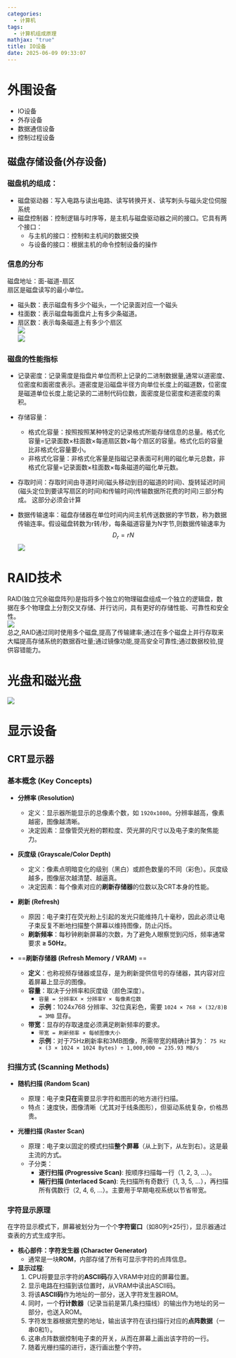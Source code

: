 ```yaml
---
categories:
  - 计算机
tags:
  - 计算机组成原理
mathjax: "true"
title: IO设备
date: 2025-06-09 09:33:07
---
```

# 外围设备  
- IO设备  
- 外存设备  
- 数据通信设备  
- 控制过程设备  

## 磁盘存储设备(外存设备)  

### 磁盘机的组成：  
- 磁盘驱动器：写入电路与读出电路、读写转换开关、读写刺头与磁头定位伺服系统  
- 磁盘控制器：控制逻辑与时序等，是主机与磁盘驱动器之间的接口。它具有两个接口：  
	- 与主机的接口：控制和主机间的数据交换  
	- 与设备的接口：根据主机的命令控制设备的操作  

### 信息的分布  
磁盘地址：面-磁道-扇区  
扇区是磁盘读写的最小单位。  
- 磁头数：表示磁盘有多少个磁头，一个记录面对应一个磁头  
- 柱面数：表示磁盘每面盘片上有多少条磁道。  
- 扇区数：表示每条磁道上有多少个扇区  
![](/IMG/Pasted%20image%2020250609104130.png)  
![](/IMG/Pasted%20image%2020250609104153.png)  


### 磁盘的性能指标  
- 记录密度：记录需度是指盘片单位而积上记录的二进制数据量,通常以道密度、位密度和面密度表示。道密度是沿磁盘半径方向单位长度上的磁道数，位密度是磁道单位长度上能记录的二进制代码位数，面密度是位密度和道密度的乘积。  
- 存储容量：  
	- 格式化容量：按照按照某种特定的记录格式所能存储信息的总量。格式化容量=记录面数×柱面数×每道扇区数×每个扇区的容量。格式化后的容量比非格式化容量要小。  
	- 非格式化容量：非格式化客量是指磁记录表面可利用的磁化单元总数，非格式化容量=记录面数×柱面数×每条磁道的磁化单元数。  
- 存取时间：存取时间由寻道时间(磁头移动到目的磁道的时间)、旋转延迟时间(磁头定位到要读写扇区的时间)和传输时间(传输数据所花费的时间)三部分构成。  这部分必须会计算  
  
- 数据传输速率：磁盘存储器在单位时间内间主机传送数据的字节数，称为数据传输连率。假设磁盘转数为r转/秒，每条磁道容量为N字节,则数据传输速率为$$D_r = rN$$  ![](/IMG/Pasted%20image%2020250614124253.png)  

# RAID技术  
RAlD(独立冗余磁盘阵列)是指将多个独立的物理磁盘组成一个独立的逻辑盘，数据在多个物理盘上分割交叉存储、并行访问，具有更好的存储性能、可靠性和安全性。  
![](/IMG/Pasted%20image%2020250609104318.png)  
总之,RAID通过同时使用多个磁盘,提高了传输建率;通过在多个磁盘上并行存取来大幅提高存储系统的数据吞吐量;通过镜像功能,提高安全可靠性;通过数据校验,提供容错能力。  

# 光盘和磁光盘  
![](/IMG/Pasted%20image%2020250609104457.png)  


# 显示设备  

## CRT显示器  

### 基本概念 (Key Concepts)  

- **分辨率 (Resolution)**  
    
    - 定义：显示器所能显示的总像素个数，如 `1920x1080`。分辨率越高，像素越密，图像越清晰。  
    - 决定因素：显像管荧光粉的颗粒度、荧光屏的尺寸以及电子束的聚焦能力。  
- **灰度级 (Grayscale/Color Depth)**  
    
    - 定义：像素点明暗变化的级别（黑白）或颜色数量的不同（彩色）。灰度级越多，图像层次越清楚、越逼真。  
    - 决定因素：每个像素对应的**刷新存储器**的位数以及CRT本身的性能。  
- **刷新 (Refresh)**  
    
    - 原因：电子束打在荧光粉上引起的发光只能维持几十毫秒，因此必须让电子束反复不断地扫描整个屏幕以维持图像，防止闪烁。  
    - **刷新频率**：每秒钟刷新屏幕的次数，为了避免人眼察觉到闪烁，频率通常要求 **≥ 50Hz**。  
- ==**刷新存储器 (Refresh Memory / VRAM)**  ==  
    - **定义**：也称视频存储器或显存，是为刷新提供信号的存储器，其内容对应着屏幕上显示的图像。  
    - **容量**：取决于分辨率和灰度级（颜色深度）。  
        - `容量 = 分辨率X × 分辨率Y × 每像素位数`  
        - **示例**：1024x768 分辨率、32位真彩色，需要 `1024 × 768 × (32/8)B = 3MB` 显存。  
    - **带宽**：显存的存取速度必须满足刷新频率的要求。  
        - `带宽 = 刷新频率 × 每帧图像大小`  
        - **示例**：对于75Hz刷新率和3MB图像，所需带宽的精确计算为： `75 Hz × (3 × 1024 × 1024 Bytes) ÷ 1,000,000 ≈ 235.93 MB/s`  

### 扫描方式 (Scanning Methods)  

- **随机扫描 (Random Scan)**  
    
    - 原理：电子束**只在**需要显示字符和图形的地方进行扫描。  
    - 特点：速度快，图像清晰（尤其对于线条图形），但驱动系统复杂，价格昂贵。  
- **光栅扫描 (Raster Scan)**  
    
    - 原理：电子束以固定的模式扫描**整个屏幕**（从上到下，从左到右）。这是最主流的方式。  
    - 子分类：  
        - **逐行扫描 (Progressive Scan)**: 按顺序扫描每一行（1, 2, 3, ...）。  
        - **隔行扫描 (Interlaced Scan)**: 先扫描所有奇数行（1, 3, 5, ...），再扫描所有偶数行（2, 4, 6, ...）。主要用于早期电视系统以节省带宽。  

### 字符显示原理  

在字符显示模式下，屏幕被划分为一个个**字符窗口**（如80列×25行），显示器通过查表的方式生成字形。  

- **核心部件：字符发生器 (Character Generator)**  
    - 通常是一块**ROM**，内部存储了所有可显示字符的点阵信息。  
- **显示过程**:  
    1. CPU将要显示字符的**ASCII码**存入VRAM中对应的屏幕位置。  
    2. 显示电路在扫描到该位置时，从VRAM中读出ASCII码。  
    3. 将该**ASCII码**作为地址的一部分，送入字符发生器ROM。  
    4. 同时，一个**行计数器**（记录当前是第几条扫描线）的输出作为地址的另一部分，也送入ROM。  
    5. 字符发生器根据完整的地址，输出该字符在该扫描行对应的**点阵数据**（一串0和1）。  
    6. 这串点阵数据控制电子束的开关，从而在屏幕上画出该字符的一行。  
    7. 随着光栅扫描的进行，逐行画出整个字符。  



